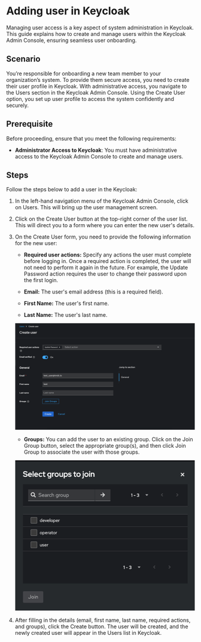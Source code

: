 # Adding user in Keycloak
 
Managing user access is a key aspect of system administration in Keycloak. This guide explains how to create and manage users within the Keycloak Admin Console, ensuring seamless user onboarding.
 
## Scenario
 
You’re responsible for onboarding a new team member to your organization’s system. To provide them secure access, you need to create their user profile in Keycloak. With administrative access, you navigate to the Users section in the Keycloak Admin Console. Using the Create User option, you set up user profile to access the system confidently and securely.
 
## Prerequisite
 
Before proceeding, ensure that you meet the following requirements:
 
- **Administrator Access to Keycloak**: You must have administrative access to the Keycloak Admin Console to create and manage users.

## Steps

Follow the steps below to add a user in the Keycloak:

1. In the left-hand navigation menu of the Keycloak Admin Console, click on Users. This will bring up the user management screen.

2. Click on the Create User button at the top-right corner of the user list. This will direct you to a form where you can enter the new user's details.

3. On the Create User form, you need to provide the following information for the new user:

    - **Required user actions:** Specify any actions the user must complete before logging in. Once a required action is completed, the user will not need to perform it again in the future. For example, the Update Password action requires the user to change their password upon the first login.

    - **Email:** The user's email address (this is a required field).
    - **First Name:** The user's first name.
    - **Last Name:** The user's last name.
    
    ![Create User](/learn/operator_learn_track/access_control/authentication/adding_user_in_keycloak/create_user.png)
    
    - **Groups:** You can add the user to an existing group. Click on the Join Group button, select the appropriate group(s), and then click Join Group to associate the user with those groups.
        
    ![Added User](/learn/operator_learn_track/access_control/authentication/adding_user_in_keycloak/added_user.png)
        
5. After filling in the details (email, first name, last name, required actions, and groups), click the Create button. The user will be created, and the newly created user will appear in the Users list in Keycloak.
